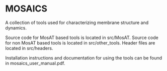 # MOSAICS

A collection of tools used for characterizing membrane structure and dynamics.

Source code for MosAT based tools is located in src/MosAT.
Source code for non MosAT based tools is located in src/other_tools.
Header files are located in src/headers.

Installation instructions and documentation for using the tools can be found in mosaics_user_manual.pdf.


